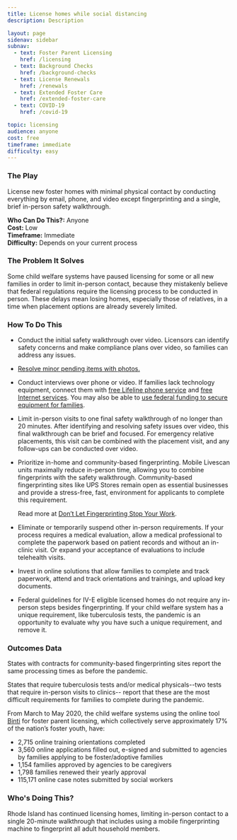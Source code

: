 ```yaml
---
title: License homes while social distancing
description: Description

layout: page
sidenav: sidebar
subnav:
  - text: Foster Parent Licensing
    href: /licensing
  - text: Background Checks
    href: /background-checks
  - text: License Renewals
    href: /renewals
  - text: Extended Foster Care
    href: /extended-foster-care
  - text: COVID-19
    href: /covid-19

topic: licensing
audience: anyone
cost: free
timeframe: immediate
difficulty: easy
---
```



### The Play

License new foster homes with minimal physical contact by conducting everything by email, phone, and video except fingerprinting and a single, brief in-person safety walkthrough.

**Who Can Do This?:**
Anyone<br />
**Cost:**
Low<br />
**Timeframe:**
Immediate<br />
**Difficulty:**
Depends on your current process<br />

### The Problem It Solves

Some child welfare systems have paused licensing for some or all new families in order to limit in-person contact, because they mistakenly believe that federal regulations require the licensing process to be conducted in person. These delays mean losing homes, especially those of relatives, in a time when placement options are already severely limited.

### How To Do This

* Conduct the initial safety walkthrough over video. Licensors can identify safety concerns and make compliance plans over video, so families can address any issues.

* [Resolve minor pending items with photos.](https://www.childwelfareplaybook.com/playbook/resolve_minor_pending_items_with_photos)

* Conduct interviews over phone or video. If families lack technology equipment, connect them with [free Lifeline phone service](https://data.usac.org/publicreports/CompaniesNearMe/Download/Report) and [free Internet services](https://thinkofus.gitbook.io/command-center/resources/foster-youth/technology#i-cannot-afford-to-buy-access-to-the-internet). You may also be able to [use federal funding to secure equipment for families](https://thinkofusteam.app.box.com/s/joy9mrzgr4yjw997tjdi5dib1z6f1y4v).

* Limit in-person visits to one final safety walkthrough of no longer than 20 minutes. After identifying and resolving safety issues over video, this final walkthrough can be brief and focused. For emergency relative placements, this visit can be combined with the placement visit, and any follow-ups can be conducted over video.

* Prioritize in-home and community-based fingerprinting. Mobile Livescan units maximally reduce in-person time, allowing you to combine fingerprints with the safety walkthrough. Community-based fingerprinting sites like UPS Stores remain open as essential businesses and provide a stress-free, fast, environment for applicants to complete this requirement.

  Read more at [Don’t Let Fingerprinting Stop Your Work](https://thinkofus.gitbook.io/command-center/resources/agencies/dont-let-fingerprinting-stop-your-work).

* Eliminate or temporarily suspend other in-person requirements. If your process requires a medical evaluation, allow a medical professional to complete the paperwork based on patient records and without an in-clinic visit. Or expand your acceptance of evaluations to include telehealth visits.

* Invest in online solutions that allow families to complete and track paperwork, attend and track orientations and trainings, and upload key documents.

* Federal guidelines for IV-E eligible licensed homes do not require any in-person steps besides fingerprinting. If your child welfare system has a unique requirement, like tuberculosis tests, the pandemic is an opportunity to evaluate why you have such a unique requirement, and remove it.


### Outcomes Data

States with contracts for community-based fingerprinting sites report the same processing times as before the pandemic.

States that require tuberculosis tests and/or medical physicals--two tests that require in-person visits to clinics-- report that these are the most difficult requirements for families to complete during the pandemic.

From March to May 2020, the child welfare systems using the online tool [Binti](https://www.binti.com) for foster parent licensing, which collectively serve approximately 17% of the nation’s foster youth, have:
- 2,715 online training orientations completed
- 3,560 online applications filled out, e-signed and submitted to agencies by families applying to be foster/adoptive families
- 1,154 families approved by agencies to be caregivers
- 1,798 families renewed their yearly approval
- 115,171 online case notes submitted by social workers


### Who's Doing This?

Rhode Island has continued licensing homes, limiting in-person contact to a single 20-minute walkthrough that includes using a mobile fingerprinting machine to fingerprint all adult household members.